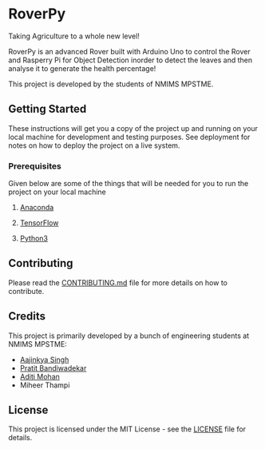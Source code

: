 # RoverPy

Taking Agriculture to a whole new level!

RoverPy is an advanced Rover built with Arduino Uno to control the Rover and Rasperry Pi for Object Detection inorder to detect the leaves and then analyse it to generate the health percentage!

This project is developed by the students of NMIMS MPSTME.

## Getting Started

These instructions will get you a copy of the project up and running on your local machine for development and testing purposes. See deployment for notes on how to deploy the project on a live system.

### Prerequisites

Given below are some of the things that will be needed for you to run the project on your local machine

1. [Anaconda](https://www.anaconda.com/distribution/)

2. [TensorFlow](https://www.tensorflow.org/install)

3. [Python3](https://www.python.org/downloads/)

## Contributing

Please read the [CONTRIBUTING.md](CONTRIBUTING.md) file for more details on how to contribute.


## Credits

This project is primarily developed by a bunch of engineering students at NMIMS MPSTME:

- [Aajinkya Singh](https://github.com/aajinkya1203)
- [Pratit Bandiwadekar](https://github.com/pratit23)
- [Aditi Mohan](https://github.com/)
- Miheer Thampi


## License

This project is licensed under the MIT License - see the [LICENSE](LICENSE) file for details.

